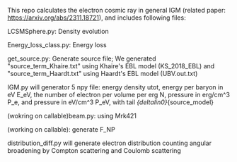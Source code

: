 This repo calculates the electron cosmic ray in general IGM (related paper: https://arxiv.org/abs/2311.18721), and includes following files:

LCSMSphere.py: Density evolution

Energy_loss_class.py: Energy loss

get_source.py: Generate source file; We generated "source_term_Khaire.txt" using Khaire's EBL model (KS_2018_EBL) and "source_term_Haardt.txt" using Haardt's EBL model (UBV.out.txt)

IGM.py will generator 5 npy file: energy density utot, energy per baryon in eV E_eV, the number of electron per volume per erg N, pressure in erg/cm^3 P_e, and pressure in eV/cm^3 P_eV, with tail _{deltalin0}_{source_model}

(wokring on callable)beam.py: using Mrk421

(working on callable): generate F_NP

distribution_diff.py will generate electron distribution counting angular broadening by Compton scattering and Coulomb scattering